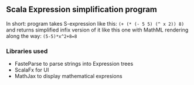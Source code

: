 <h2>Scala Expression simplification program</h2>
<p>
In short: program takes S-expression like this: <code>(+ (* (- 5 5) (^ x 2)) 8)</code>
and returns simplified infix version of it like this one with MathML rendering along the way: 
<code>(5-5)*x^2+8=8</code>
</p>
<h3>Libraries used</h3>
<ul>
    <li>FasteParse to parse strings into Expression trees</li>
    <li>ScalaFx for UI</li>
    <li>MathJax to display mathematical expresions</li>
</ul>
